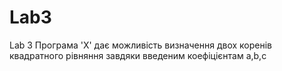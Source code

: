 # Lab3
Lab 3
Програма 'Х' дає можливість визначення двох коренів квадратного рівняння завдяки введеним коефіцієнтам а,b,с
